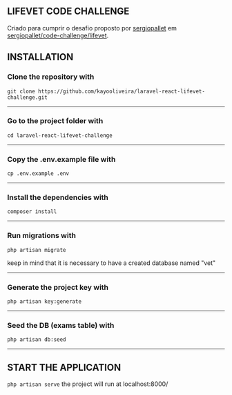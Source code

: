 ## LIFEVET CODE CHALLENGE

<p>Criado para cumprir o desafio proposto por <a href="https://github.com/sergiopallet">sergiopallet</a> em <a href="https://github.com/sergiopallet/code-challenge-lifevet">sergiopallet/code-challenge/lifevet</a>.</p>

## INSTALLATION

<h3>Clone the repository with</h3>
<code>git clone https://github.com/kayooliveira/laravel-react-lifevet-challenge.git</code>

<hr>

<h3>Go to the project folder with</h3>
<code>cd laravel-react-lifevet-challenge</code>

<hr>

<h3>Copy the .env.example file with</h3>
<code>cp .env.example .env</code>

<hr>

<h3>Install the dependencies with</h3>
<code>composer install</code>

<hr>

<h3>Run migrations with</h3>

<code>php artisan migrate</code>

<span>keep in mind that it is necessary to have a created database named "vet"</span>

<hr>

<h3>Generate the project key with</h3>
<code>php artisan key:generate</code>

<hr>

<h3>Seed the DB (exams table) with</h3>
<code>php artisan db:seed</code>

<hr>

## START THE APPLICATION

<code>php artisan serve</code>
<span>the project will run at localhost:8000/</span>


